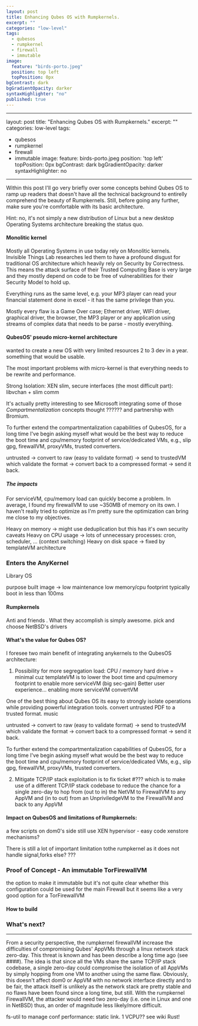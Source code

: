 ```yaml
---
layout: post
title: Enhancing Qubes OS with Rumpkernels.
excerpt: ""
categories: "low-level"
tags: 
  - qubesos
  - rumpkernel
  - firewall
  - immutable
image: 
  feature: "birds-porto.jpeg"
  position: top left
  topPosition: 0px
bgContrast: dark
bgGradientOpacity: darker
syntaxHighlighter: "no"
published: true
---
```


---
layout: post
title:  "Enhancing Qubes OS with Rumpkernels."
excerpt: ""
categories: low-level
tags:
- qubesos
- rumpkernel
- firewall
- immutable
image:
  feature: birds-porto.jpeg
  position: 'top left'
  topPosition: 0px
bgContrast: dark
bgGradientOpacity: darker
syntaxHighlighter: no
---
Within this post I'll go very briefly over some concepts behind Qubes OS to ramp
up readers that doesn't have all the technical background to entirelly comprehend the beauty of Rumpkernels. Still, before going any further, make sure
you're comfortable with its basic architecture.

Hint: no, it's not simply a new distribution of Linux but a new desktop Operating Systems architecture breaking the status quo.

#### Monolitic kernel
Mostly all Operating Systems in use today rely on Monolitic kernels. Invisible
Things Lab researches led them to have a profound disgust for traditional OS architecture which heavily rely on Security by Correctness. This means the attack surface of their Trusted Computing Base is very large and they mostly depend on code to be free of vulnerabilities for their Security Model to hold up.

Everything runs as the same level, e.g. your MP3 player can read your financial statement done in excel - it has the same privilege than you.

Mostly every flaw is a Game Over case; Ethernet driver, WIFI driver, graphical driver, the browser, the MP3 player or any application using streams of complex data that needs to be parse - mostly everything.

#### QubesOS' pseudo micro-kernel architecture
wanted to create a new OS with very limited resources 2 to 3 dev in a year.
something that would be usable.

The most important problems with micro-kernel is that everything needs to be rewrite and performance.

Strong Isolation: XEN
slim, secure interfaces (the most difficult part): libvchan + slim comm

It's actually pretty interesting to see Microsoft integrating some of those  _Compartmentalization_ concepts thought ?????? and partnership with Bromium.

To further extend the compartmentalization capabilities of QubesOS, for a long time I've begin asking myself what would be the best way to reduce the boot time and cpu/memory footprint of service/dedicated VMs, e.g., slip gpg, firewallVM, proxyVMs, trusted converters.

untrusted -> convert to raw (easy to validate format) -> send to trustedVM which validate the format -> convert back to a compressed format -> send it back.

##### The impacts
For serviceVM, cpu/memory load can quickly become a problem. In average, I found my firewallVM to use ~350MB of memory on its own. I haven't really tried to optimize as I'm pretty sure the optimization can bring me close to my objectives.

Heavy on memory -> might use deduplication but this has it's own security caveats
Heavy on CPU usage -> lots of unnecessary processes: cron, scheduler, ... (context switching)
Heavy on disk space -> fixed by templateVM architecture

### Enters the AnyKernel
Library OS

purpose built image ->  low maintenance
low memory/cpu footprint
typically boot in less than 100ms

#### Rumpkernels
Anti and friends . What they accomplish is simply awesome.
pick and choose NetBSD's drivers

#### What's the value for Qubes OS?
I foresee two main benefit of integrating anykernels to the QubesOS architecture:

1. Possibility for more segregation
load: CPU / memory
hard drive = minimal cuz templateVM
is to lower the boot time and cpu/memory footprint to enable more serviceVM (big sec-gain)
Better user experience... enabling more serviceVM convertVM

One of the best thing about Qubes OS its easy to strongly isolate operations while providing powerful integration tools. convert untrusted PDF to a trusted format.
music

untrusted -> convert to raw (easy to validate format) -> send to trustedVM which validate the format -> convert back to a compressed format -> send it back.

To further extend the compartmentalization capabilities of QubesOS, for a long time I've begin asking myself what would be the best way to reduce the boot time and cpu/memory footprint of service/dedicated VMs, e.g., slip gpg, firewallVM, proxyVMs, trusted converters.

2. Mitigate TCP/IP stack exploitation
is to fix ticket #??? which is to make use of a different TCP/IP stack codebase to reduce the chance for a single zero-day to hop from (out to in) the NetVM to FirewallVM to any AppVM and (in to out) from an UnpriviledgeVM to the FirewallVM and back to any AppVM

#### Impact on QubesOS and limitations of Rumpkernels:
a few scripts on dom0's side
still use XEN hypervisor - easy
code xenstore mechanisms?

There is still a lot of important limitation tothe rumpkernel as it does not handle signal,forks else? ???

### Proof of Concept - An immutable TorFirewallVM
the option to make it immutable but it's not quite clear whether this configuration could be used for the main Firewall but it seems like a very good option for a TorFirewallVM

#### How to build

### What's next?

--------
From a security perspective, the rumpkernel firewallVM increase the difficulties of compromising Qubes' AppVMs through a linux network stack zero-day. This threat is known and has been describe a long time ago (see ####). The idea is that since all the VMs share the same TCP/IP stack codebase, a single zero-day could compromise the isolation of all AppVMs by simply hopping from one VM to another using the same flaw. Obviously, this doesn't affect dom0 or AppVM with no network interface directly and to be fair, the attack itself is unlikely as the network stack are pretty stable and no flaws have been found since a long time, but still. With the rumpkernel FirewallVM, the attacker would need two zero-day (i.e. one in Linux and one in NetBSD) thus, an order of magnitude less likely/more difficult.

fs-util to manage conf
performance: static link. 1 VCPU?? see wiki
Rust!